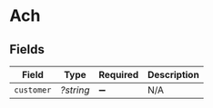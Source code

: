 # Ach


## Fields

| Field              | Type               | Required           | Description        |
| ------------------ | ------------------ | ------------------ | ------------------ |
| `customer`         | *?string*          | :heavy_minus_sign: | N/A                |